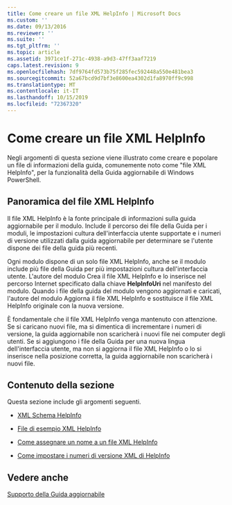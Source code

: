 ```yaml
---
title: Come creare un file XML HelpInfo | Microsoft Docs
ms.custom: ''
ms.date: 09/13/2016
ms.reviewer: ''
ms.suite: ''
ms.tgt_pltfrm: ''
ms.topic: article
ms.assetid: 3971ce1f-271c-4938-a9d3-47ff3aaf7219
caps.latest.revision: 9
ms.openlocfilehash: 7df9764fd573b75f285fec592448a550e481bea3
ms.sourcegitcommit: 52a67bcd9d7bf3e8600ea4302d1fa8970ff9c998
ms.translationtype: MT
ms.contentlocale: it-IT
ms.lasthandoff: 10/15/2019
ms.locfileid: "72367320"
---
```

# <a name="how-to-create-a-helpinfo-xml-file"></a>Come creare un file XML HelpInfo

Negli argomenti di questa sezione viene illustrato come creare e popolare un file di informazioni della guida, comunemente noto come "file XML HelpInfo", per la funzionalità della Guida aggiornabile di Windows PowerShell.

## <a name="helpinfo-xml-file-overview"></a>Panoramica del file XML HelpInfo

Il file XML HelpInfo è la fonte principale di informazioni sulla guida aggiornabile per il modulo. Include il percorso dei file della Guida per i moduli, le impostazioni cultura dell'interfaccia utente supportate e i numeri di versione utilizzati dalla guida aggiornabile per determinare se l'utente dispone dei file della guida più recenti.

Ogni modulo dispone di un solo file XML HelpInfo, anche se il modulo include più file della Guida per più impostazioni cultura dell'interfaccia utente. L'autore del modulo Crea il file XML HelpInfo e lo inserisce nel percorso Internet specificato dalla chiave **HelpInfoUri** nel manifesto del modulo. Quando i file della guida del modulo vengono aggiornati e caricati, l'autore del modulo Aggiorna il file XML HelpInfo e sostituisce il file XML HelpInfo originale con la nuova versione.

È fondamentale che il file XML HelpInfo venga mantenuto con attenzione. Se si caricano nuovi file, ma si dimentica di incrementare i numeri di versione, la guida aggiornabile non scaricherà i nuovi file nei computer degli utenti. Se si aggiungono i file della Guida per una nuova lingua dell'interfaccia utente, ma non si aggiorna il file XML HelpInfo o lo si inserisce nella posizione corretta, la guida aggiornabile non scaricherà i nuovi file.

## <a name="in-this-section"></a>Contenuto della sezione

Questa sezione include gli argomenti seguenti.

- [XML Schema HelpInfo](./helpinfo-xml-schema.md)

- [File di esempio XML HelpInfo](./helpinfo-xml-sample-file.md)

- [Come assegnare un nome a un file XML HelpInfo](./how-to-name-a-helpinfo-xml-file.md)

- [Come impostare i numeri di versione XML di HelpInfo](./how-to-set-helpinfo-xml-version-numbers.md)

## <a name="see-also"></a>Vedere anche

[Supporto della Guida aggiornabile](./supporting-updatable-help.md)